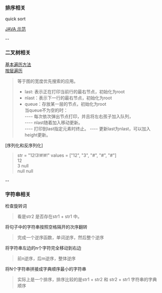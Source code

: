 ### 排序相关
quick sort 

[JAVA 示范](http://www.vogella.com/tutorials/JavaAlgorithmsQuicksort/article.html)

--
### 二叉树相关	
[基本遍历方法](BinaryTree_tranverse01.java)	
[按层遍历](BinaryTree_tranverse02.java)		
>等于图的宽度优先搜索的应用。		
> * last: 表示正在打印当前行的最右节点，初始化为root		
> * nlast：表示下一行的最右节点，初始化为root	
> * queue：存放某一层的节点，初始化为root		
> 当queue不为空的时：		
> ---- 每次依次弹出节点打印，并且将左右孩子加入队列，	
> ---- nlast随着加入移动更新。	
> ---- 打印到last指定元素时终止。
> ---- 更新last为nlast，可以加入height更新。	

[序列化和反序列化]
> str = "12!3!#!#!"
> values = ["12", "3", "#", "#", "#"]	
>  		12	
> 	3	null	 
> null null	

--
### 字符串相关
检查旋转词 
> 看是str2 是否存在str1 + str1 中。	

将句子中的字符串按照空格隔开的次序翻转	
> 完成一个逆序函数，单词逆序，然后整个逆序	

将字符串左边的n个字符完全移动到右边
> 前n逆序，后m逆序，整体逆序

将N个字符串拼接成字典顺序最小的字符串
> 实际上是一个排序，排序比较的是str1 + str2 和 str2 + str1 字符串的字典顺序
